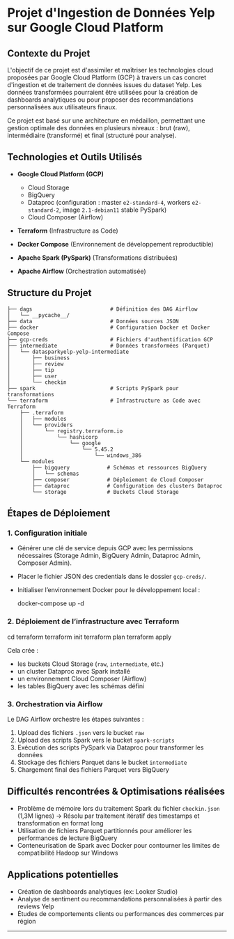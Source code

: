 # Projet d'Ingestion de Données Yelp sur Google Cloud Platform

## Contexte du Projet

L'objectif de ce projet est d'assimiler et maîtriser les technologies cloud proposées par Google Cloud Platform (GCP) à travers un cas concret d'ingestion et de traitement de données issues du dataset Yelp. Les données transformées pourraient être utilisées pour la création de dashboards analytiques ou pour proposer des recommandations personnalisées aux utilisateurs finaux.

Ce projet est basé sur une architecture en médaillon, permettant une gestion optimale des données en plusieurs niveaux : brut (raw), intermédiaire (transformé) et final (structuré pour analyse).

## Technologies et Outils Utilisés

- **Google Cloud Platform (GCP)**
  - Cloud Storage
  - BigQuery
  - Dataproc (configuration : master `e2-standard-4`, workers `e2-standard-2`, image `2.1-debian11` stable PySpark)
  - Cloud Composer (Airflow)

- **Terraform** (Infrastructure as Code)
- **Docker Compose** (Environnement de développement reproductible)
- **Apache Spark (PySpark)** (Transformations distribuées)
- **Apache Airflow** (Orchestration automatisée)

## Structure du Projet
```text
├── dags                         # Définition des DAG Airflow
│   └── __pycache__/
├── data                         # Données sources JSON
├── docker                       # Configuration Docker et Docker Compose
├── gcp-creds                    # Fichiers d'authentification GCP
├── intermediate                 # Données transformées (Parquet)
│   └── datasparkyelp-yelp-intermediate
│       ├── business
│       ├── review
│       ├── tip
│       ├── user
│       └── checkin
├── spark                        # Scripts PySpark pour transformations
└── terraform                    # Infrastructure as Code avec Terraform
    ├── .terraform
    │   ├── modules
    │   └── providers
    │       └── registry.terraform.io
    │           └── hashicorp
    │               └── google
    │                   └── 5.45.2
    │                       └── windows_386
    └── modules
        ├── bigquery            # Schémas et ressources BigQuery
        │   └── schemas
        ├── composer            # Déploiement de Cloud Composer
        ├── dataproc            # Configuration des clusters Dataproc
        └── storage             # Buckets Cloud Storage
```
## Étapes de Déploiement

### 1. Configuration initiale

- Générer une clé de service depuis GCP avec les permissions nécessaires (Storage Admin, BigQuery Admin, Dataproc Admin, Composer Admin).
- Placer le fichier JSON des credentials dans le dossier `gcp-creds/`.
- Initialiser l’environnement Docker pour le développement local :

  docker-compose up -d

### 2. Déploiement de l’infrastructure avec Terraform

  cd terraform
  terraform init
  terraform plan
  terraform apply

Cela crée :
- les buckets Cloud Storage (`raw`, `intermediate`, etc.)
- un cluster Dataproc avec Spark installé
- un environnement Cloud Composer (Airflow)
- les tables BigQuery avec les schémas défini

### 3. Orchestration via Airflow

Le DAG Airflow orchestre les étapes suivantes :
1. Upload des fichiers `.json` vers le bucket `raw`
2. Upload des scripts Spark vers le bucket `spark-scripts`
3. Exécution des scripts PySpark via Dataproc pour transformer les données
4. Stockage des fichiers Parquet dans le bucket `intermediate`
5. Chargement final des fichiers Parquet vers BigQuery

## Difficultés rencontrées & Optimisations réalisées

- Problème de mémoire lors du traitement Spark du fichier `checkin.json` (1,3M lignes)
  → Résolu par traitement itératif des timestamps et transformation en format long
- Utilisation de fichiers Parquet partitionnés pour améliorer les performances de lecture BigQuery
- Conteneurisation de Spark avec Docker pour contourner les limites de compatibilité Hadoop sur Windows

## Applications potentielles

- Création de dashboards analytiques (ex: Looker Studio)
- Analyse de sentiment ou recommandations personnalisées à partir des reviews Yelp
- Études de comportements clients ou performances des commerces par région

---

```

